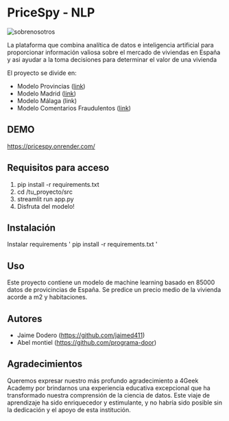 # PriceSpy - NLP
![sobrenosotros](https://github.com/jaimed411/PROYECTO-FINAL-PROVINCIAS/assets/131529197/a56e6de7-29d4-4258-856a-7c0a0a4d2573)

La plataforma que combina  analítica de datos e inteligencia artificial para proporcionar información valiosa sobre el mercado de viviendas en España y asi ayudar a la toma decisiones para determinar el valor de una vivienda

El proyecto se divide en:
- Modelo Provincias ([link](https://github.com/jaimed411/PROYECTO-FINAL))
- Modelo Madrid ([link](https://github.com/jaimed411/PROYECTO-FINAL-MADRID))
- Modelo Málaga (link)
- Modelo Comentarios Fraudulentos ([link](https://github.com/jaimed411/PROYECTO-FINAL-NLP))


## DEMO

https://pricespy.onrender.com/


## Requisitos para acceso

1. pip install -r requirements.txt
2. cd /tu_proyecto/src
3. streamlit run app.py
4. Disfruta del modelo! 


## Instalación

Instalar requirements ' pip install -r requirements.txt ' 


## Uso

Este proyecto contiene un modelo de machine learning basado en 85000 datos de provicincias de España. Se predice un precio medio de la vivienda acorde a m2 y habitaciones.


## Autores

- Jaime Dodero (https://github.com/jaimed411)
- Abel montiel (https://github.com/programa-door)


## Agradecimientos

Queremos expresar nuestro más profundo agradecimiento a 4Geek Academy por brindarnos una experiencia educativa excepcional que ha transformado nuestra comprensión de la ciencia de datos. Este viaje de aprendizaje ha sido enriquecedor y estimulante, y no habría sido posible sin la dedicación y el apoyo de esta institución.
